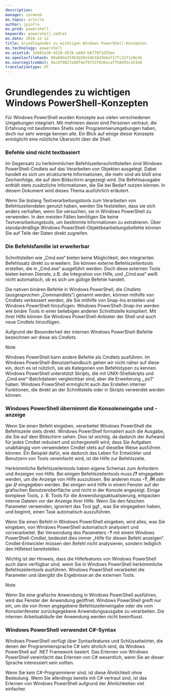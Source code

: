 ```yaml
---
description: 
manager: carmonm
ms.topic: article
author: jpjofre
ms.prod: powershell
keywords: powershell,cmdlet
ms.date: 2016-12-12
title: Grundlegendes zu wichtigen Windows PowerShell-Konzepten
ms.technology: powershell
ms.assetid: 3e601e38-4520-4578-a48d-b6779f1d35ee
ms.openlocfilehash: 00a04da3f463b50c64b18d3bbaf17fc22f1e9e3b
ms.sourcegitcommit: 8acbf9827ad8f4ef9753f826ecaff58495ca51b0
translationtype: HT
---
```

# <a name="understanding-important-windows-powershell-concepts"></a>Grundlegendes zu wichtigen Windows PowerShell-Konzepten
Für Windows PowerShell wurden Konzepte aus vielen verschiedenen Umgebungen integriert. Mit mehreren davon sind Personen vertraut, die Erfahrung mit bestimmten Shells oder Programmierumgebungen haben, doch nur sehr wenige kennen alle. Ein Blick auf einige dieser Konzepte ermöglicht eine nützliche Übersicht über die Shell.

### <a name="commands-are-not-text-based"></a>Befehle sind nicht textbasiert
Im Gegensatz zu herkömmlichen Befehlszeilenschnittstellen sind Windows PowerShell-Cmdlets auf das Verarbeiten von Objekten ausgelegt. Dabei handelt es sich um strukturierte Informationen, die mehr sind als bloß eine Zeichenfolge, die auf dem Bildschirm angezeigt wird. Die Befehlsausgabe enthält stets zusätzliche Informationen, die Sie bei Bedarf nutzen können. In diesem Dokument wird dieses Thema ausführlich erläutert.

Wenn Sie bislang Textverarbeitungstools zum Verarbeiten von Befehlszeilendaten genutzt haben, werden Sie feststellen, dass sie sich anders verhalten, wenn Sie versuchen, sie in Windows PowerShell zu verwenden. In den meisten Fällen benötigen Sie keine Textverarbeitungstools, um bestimmte Informationen zu extrahieren. Über standardmäßige Windows PowerShell-Objektbearbeitungsbefehle können Sie auf Teile der Daten direkt zugreifen.

### <a name="the-command-family-is-extensible"></a>Die Befehlsfamilie ist erweiterbar
Schnittstellen wie „Cmd.exe“ bieten keine Möglichkeit, den integrierten Befehlssatz direkt zu erweitern. Sie können externe Befehlszeilentools erstellen, die in „Cmd.exe“ ausgeführt werden. Doch diese externen Tools bieten keinen Dienste, z.B. die Integration von Hilfe, und „Cmd.exe“ weiß nicht automatisch, ob es sich um gültige Befehle handelt.

Die nativen binären Befehle in Windows PowerShell, die *Cmdlets* (ausgesprochen „Commandlets“) genannt werden, können mithilfe von Cmdlets verbessert werden, die Sie mithilfe von Snap-Ins erstellen und Windows PowerShell hinzufügen. Windows PowerShell-*Snap-Ins* werden wie binäre Tools in einer beliebigen anderen Schnittstelle kompiliert. Mit ihrer Hilfe können Sie Windows PowerShell-Anbieter der Shell und auch neue Cmdlets hinzufügen.

Aufgrund der Besonderheit der internen Windows PowerShell-Befehle bezeichnen wir diese als *Cmdlets*.

> [!NOTE]
> Windows PowerShell kann andere Befehle als Cmdlets ausführen. Im Windows PowerShell-Benutzerhandbuch gehen wir nicht näher auf diese ein, doch es ist nützlich, sie als Kategorien von Befehlstypen zu kennen. Windows PowerShell unterstützt Skripts, die mit UNIX-Shellskripts und „Cmd.exe“-Batchdateien vergleichbar sind, aber die Erweiterung „.ps1“ haben. Windows PowerShell ermöglicht auch das Erstellen interner Funktionen, die direkt an der Schnittstelle oder in Skripts verwendet werden können.

### <a name="windows-powershell-handles-console-input-and-display"></a>Windows PowerShell übernimmt die Konsoleneingabe und -anzeige
Wenn Sie einen Befehl eingeben, verarbeitet Windows PowerShell die Befehlszeile stets direkt. Windows PowerShell formatiert auch die Ausgabe, die Sie auf dem Bildschirm sehen. Dies ist wichtig, da dadurch der Aufwand für jedes Cmdlet reduziert und sichergestellt wird, dass Sie Aufgaben unabhängig vom verwendeten Cmdlet stets auf dieselbe Weise ausführen können. Ein Beispiel dafür, wie dadurch das Leben für Entwickler und Benutzern von Tools vereinfacht wird, ist die Hilfe zur Befehlszeile.

Herkömmliche Befehlszeilentools haben eigene Schemas zum Anfordern und Anzeigen von Hilfe. Bei einigen Befehlszeilentools muss **/?** eingegeben werden, um die Anzeige von Hilfe auszulösen. Bei anderen muss **-?**, **/H** oder gar **//** eingegeben werden. Bei einigen wird Hilfe in einem Fenster auf der grafischen Benutzeroberfläche und nicht in der Konsole angezeigt. Einige komplexe Tools, z. B. Tools für die Anwendungsaktualisierung, entpacken interne Dateien vor der Anzeige ihrer Hilfe. Wenn Sie den falschen Parameter verwenden, ignoriert das Tool ggf., was Sie eingegeben haben, und beginnt, einen Task automatisch auszuführen.

Wenn Sie einen Befehl in Windows PowerShell eingeben, wird alles, was Sie eingeben, von Windows PowerShell automatisch analysiert und vorverarbeitet. Bei Verwendung des Parameters **-?** mit einem Windows PowerShell-Cmdlet, bedeutet dies immer „Hilfe für diesen Befehl anzeigen“. Cmdlet-Entwickler müssen den Befehl nicht analysieren, sondern lediglich den Hilfetext bereitstellen.

Wichtig ist der Hinweis, dass die Hilfefeatures von Windows PowerShell auch dann verfügbar sind, wenn Sie in Windows PowerShell herkömmliche Befehlszeilentools ausführen. Windows PowerShell verarbeitet die Parameter und übergibt die Ergebnisse an die externen Tools.

> [!NOTE]
> Wenn Sie eine grafische Anwendung in Windows PowerShell ausführen, wird das Fenster der Anwendung geöffnet. Windows PowerShell greift nur ein, um die von Ihnen angegebene Befehlszeileneingabe oder die vom Konsolenfenster zurückgegebene Anwendungsausgabe zu verarbeiten. Die internen Arbeitsabläufe der Anwendung werden nicht beeinflusst.

### <a name="windows-powershell-uses-some-c-syntax"></a>Windows PowerShell verwendet C#-Syntax
Windows PowerShell verfügt über Syntaxfeatures und Schlüsselwörter, die denen der Programmiersprache C# sehr ähnlich sind, da Windows PowerShell auf .NET Framework basiert. Das Erlernen von Windows PowerShell vereinfacht das Erlernen von C# wesentlich, wenn Sie an dieser Sprache interessiert sein sollten.

Wenn Sie kein C#-Programmierer sind, ist diese Ähnlichkeit ohne Bedeutung. Wenn Sie allerdings bereits mit C# vertraut sind, ist das Erlernen von Windows PowerShell aufgrund der Ähnlichkeiten viel einfacher.

